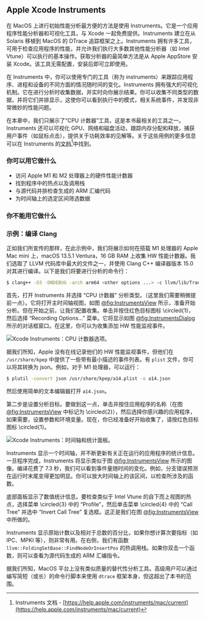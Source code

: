 ## Apple Xcode Instruments

在 MacOS 上进行初始性能分析最方便的方法是使用 Instruments。它是一个应用程序性能分析器和可视化工具，与 Xcode 一起免费提供。Instruments 建立在从 Solaris 移植到 MacOS 的 DTrace 追踪框架之上。Instruments 拥有许多工具，可用于检查应用程序的性能，并允许我们执行大多数其他性能分析器（如 Intel Vtune）可以执行的基本操作。获取分析器的最简单方法是从 Apple AppStore 安装 Xcode。该工具无需配置，安装后即可立即使用。

在 Instruments 中，你可以使用专门的工具（称为 instruments）来跟踪应用程序、进程和设备的不同方面的情况随时间的变化。Instruments 拥有强大的可视化机制。它在进行分析时收集数据，并实时向你展示结果。你可以收集不同类型的数据，并将它们并排显示，这使你可以看到执行中的模式，相关系统事件，并发现非常微妙的性能问题。

在本章中，我们只展示了“CPU 计数器”工具，这是本书最相关的工具之一。Instruments 还可以可视化 GPU、网络和磁盘活动，跟踪内存分配和释放，捕获用户事件（如鼠标点击），提供关于功耗效率的见解等。关于这些用例的更多信息可以在 Instruments 的[文档](https://help.apple.com/instruments/mac/current)[^1]中找到。

### 你可以用它做什么 

- 访问 Apple M1 和 M2 处理器上的硬件性能计数器
- 找到程序中的热点以及调用栈
- 与源代码并排检查生成的 ARM 汇编代码
- 为时间轴上的选定区间筛选数据

### 你不能用它做什么 


### 示例：编译 Clang 

正如我们所宣传的那样，在此示例中，我们将展示如何在搭载 M1 处理器的 Apple Mac mini 上，macOS 13.5.1 Ventura，16 GB RAM 上收集 HW 性能计数器。我们选取了 LLVM 代码库中最大的文件之一，并使用 Clang C++ 编译器版本 15.0 对其进行编译。以下是我们将要进行分析的命令行：

```bash
$ clang++ -O3 -DNDEBUG -arch arm64 <other options ...> -c llvm/lib/Transforms/Vectorize/LoopVectorize.cpp
```

首先，打开 Instruments 并选择 “CPU 计数器” 分析类型。（这里我们需要稍微提前一点）。它将打开主时间轴视图，如图 [@fig:InstrumentsView](#InstrumentsView) 所示，准备开始分析。但在开始之前，让我们配置收集。单击并按住红色目标图标 \circled{1}，然后选择 “Recording Options...” 菜单。它将显示如图 [@fig:InstrumentsDialog](#InstrumentsDialog) 所示的对话框窗口。在这里，你可以为收集添加 HW 性能监视事件。

![Xcode Instruments：CPU 计数器选项。](https://raw.githubusercontent.com/dendibakh/perf-book/main/img/perf-tools/XcodeInstrumentsDialog.png)<div id="InstrumentsDialog width=50%"></div>

据我们所知，Apple 没有在线记录他们的 HW 性能监视事件，但他们在 `/usr/share/kpep` 中提供了一些带有最小描述的事件列表。有 `plist` 文件，你可以将其转换为 json。例如，对于 M1 处理器，可以运行：

```bash
$ plutil -convert json /usr/share/kpep/a14.plist -o a14.json
```

然后使用简单的文本编辑器打开 `a14.json`。

第二步是设置分析目标。要做到这一点，单击并按住应用程序的名称（在图 [@fig:InstrumentsView](#InstrumentsView) 中标记为 \circled{2}），然后选择你感兴趣的应用程序，如果需要，设置参数和环境变量。现在，你已经准备好开始收集了，请按红色目标图标 \circled{1}。

![Xcode Instruments：时间轴和统计面板。](https://raw.githubusercontent.com/dendibakh/perf-book/main/img/perf-tools/XcodeInstrumentsView.jpg)<div id="InstrumentsView width=100%"></div>

Instruments 显示一个时间轴，并不断更新有关正在运行的应用程序的统计信息。一旦程序完成，Instruments 将显示类似于图 [@fig:InstrumentsView](#InstrumentsView) 所示的图像。编译花费了 7.3 秒，我们可以看到事件量随时间的变化。例如，分支错误预测在运行时末尾变得更加明显。你可以放大时间轴上的该区间，以检查所涉及的函数。

底部面板显示了数值统计信息。要检查类似于 Intel Vtune 的自下而上视图的热点，选择菜单 \circled{3} 中的 “Profile”，然后单击菜单 \circled{4} 中的 “Call Tree” 并选中 “Invert Call Tree” 复选框。这正是我们在图 [@fig:InstrumentsView](#InstrumentsView) 中所做的。

Instruments 显示原始计数以及相对于总数的百分比，如果你想计算次要指标（如 IPC、MPKI 等），则非常有用。在右侧，我们有函数 `llvm::FoldingSetBase::FindNodeOrInsertPos` 的热调用栈。如果你双击一个函数，则可以查看为源代码生成的 ARM 汇编指令。

据我们所知，MacOS 平台上没有类似质量的替代性分析工具。高级用户可以通过编写简短（或长）的命令行脚本来使用 `dtrace` 框架本身，但这超出了本书的范围。

[^1]: Instruments 文档 - [https://help.apple.com/instruments/mac/current](https://help.apple.com/instruments/mac/current)